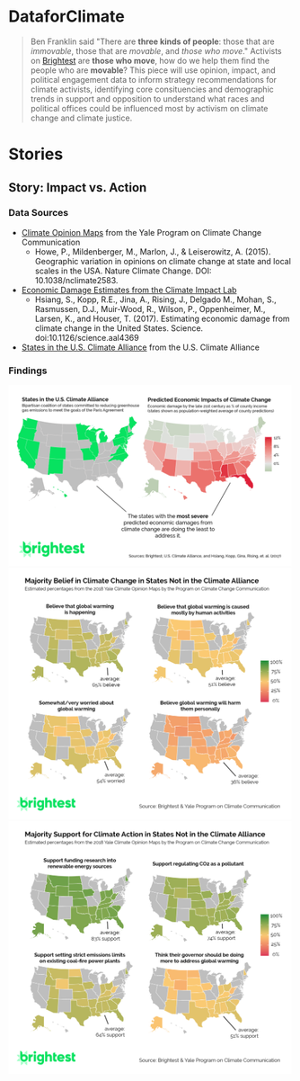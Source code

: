 # DataforClimate

> Ben Franklin said "There are **three kinds of people**: those that are _immovable_, those that are _movable_, and _those who move_." Activists on [Brightest](https://www.brightest.io/) are **those who move**, how do we help them find the people who are **movable**? This piece will use opinion, impact, and political engagement data to inform strategy recommendations for climate activists, identifying core consituencies and demographic trends in support and opposition to understand what races and political offices could be influenced most by activism on climate change and climate justice. 

# Stories
## Story: Impact vs. Action

### Data Sources
  - [Climate Opinion Maps](https://climatecommunication.yale.edu/visualizations-data/ycom-us-2018/?est=happening&type=value&geo=county) from the Yale Program on Climate Change Communication
    - Howe, P., Mildenberger, M., Marlon, J., & Leiserowitz, A. (2015). Geographic variation in opinions on climate change at state and local scales in the USA. Nature Climate Change. DOI: 10.1038/nclimate2583.
  - [Economic Damage Estimates from the Climate Impact Lab](https://www.impactlab.org/research/estimating-economic-damage-from-climate-change-in-the-united-states/)
    - Hsiang, S., Kopp, R.E., Jina, A., Rising, J., Delgado M., Mohan, S., Rasmussen, D.J., Muir-Wood, R., Wilson, P., Oppenheimer, M., Larsen, K., and Houser, T. (2017). Estimating economic damage from climate change in the United States. Science. doi:10.1126/science.aal4369
  - [States in the U.S. Climate Alliance](https://www.usclimatealliance.org) from the U.S. Climate Alliance

### Findings

![compare](https://github.com/charlottemcclintock/DataforClimate/blob/master/stories/impactvsaction/graphics/graphic.png)
![belief](https://github.com/charlottemcclintock/DataforClimate/blob/master/stories/impactvsaction/graphics/quad-belief.png)
![compare](https://github.com/charlottemcclintock/DataforClimate/blob/master/stories/impactvsaction/graphics/quad.png)


